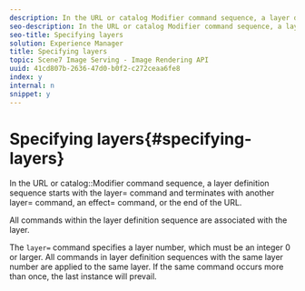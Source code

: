 ```yaml
---
description: In the URL or catalog Modifier command sequence, a layer definition sequence starts with the layer= command and terminates with another layer= command, an effect= command, or the end of the URL.
seo-description: In the URL or catalog Modifier command sequence, a layer definition sequence starts with the layer= command and terminates with another layer= command, an effect= command, or the end of the URL.
seo-title: Specifying layers
solution: Experience Manager
title: Specifying layers
topic: Scene7 Image Serving - Image Rendering API
uuid: 41cd807b-2636-47d0-b0f2-c272ceaa6fe8
index: y
internal: n
snippet: y
---
```


# Specifying layers{#specifying-layers}

In the URL or catalog::Modifier command sequence, a layer definition sequence starts with the layer= command and terminates with another layer= command, an effect= command, or the end of the URL.

All commands within the layer definition sequence are associated with the layer.

The `layer=` command specifies a layer number, which must be an integer 0 or larger. All commands in layer definition sequences with the same layer number are applied to the same layer. If the same command occurs more than once, the last instance will prevail. 
